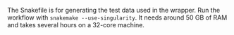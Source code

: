 The Snakefile is for generating the test data used in the wrapper.
Run the workflow with `snakemake --use-singularity`.
It needs around 50 GB of RAM and takes several hours on a 32-core machine.
